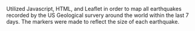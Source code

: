 Utilized Javascript, HTML, and Leaflet in order to map all earthquakes recorded by the US Geological survery around the world within the last 7 days. The markers were made to reflect the size of each earthquake. 
